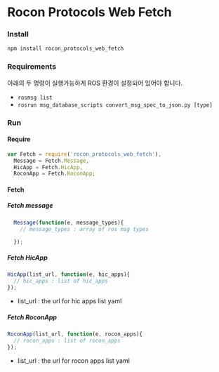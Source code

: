 
Rocon Protocols Web Fetch
=========================

### Install
```sh
npm install rocon_protocols_web_fetch
```

### Requirements

아래의 두 명령이 실행가능하게 ROS 환경이 설정되어 있어야 합니다.

* `rosmsg list`
* `rosrun msg_database_scripts convert_msg_spec_to_json.py [type]`


### Run

#### Require

```js
var Fetch = require('rocon_protocols_web_fetch'),
  Message = Fetch.Message,
  HicApp = Fetch.HicApp,
  RoconApp = Fetch.RoconApp;
```

#### Fetch
##### Fetch message

```js
  Message(function(e, message_types){
    // message_types : array of ros msg types

  });

```

##### Fetch HicApp
```js
HicApp(list_url, function(e, hic_apps){
  // hic_apps : list of hic_apps
});
```

* list_url : the url for hic apps list yaml

##### Fetch RoconApp
```js
RoconApp(list_url, function(e, rocon_apps){
  // rocon_apps : list of rocon_apps
});
```
* list_url : the url for rocon apps list yaml
